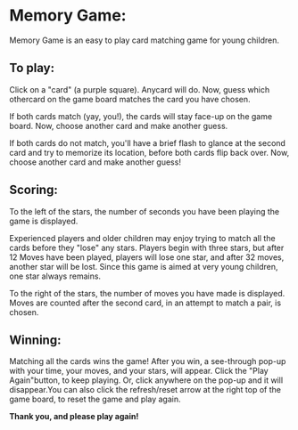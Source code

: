 # Memory Game:

Memory Game is an easy to play card matching game for young children.
 

## To play:

Click on a "card" (a purple square). Anycard will do. Now, guess which othercard on the game board matches the card you have chosen. 

If both cards match (yay, you!), the cards will stay face-up on the game board. Now, choose another card and make another guess.

If both cards do not match, you'll have a brief flash to glance at the second card 
and try to memorize its location, before both cards flip
back over. Now, choose another card and make another guess! 


## Scoring:

To the left of the stars, the number of seconds you have been playing the 
game is displayed.

Experienced players and older children may enjoy trying to
match all the cards before they "lose" any stars. Players begin with three stars,
but after 12 Moves have been played, players will lose one star, and after 32
moves, another star will be lost. Since this game is aimed at very young children,
one star always remains.

To the right of the stars, the number of moves you have made is displayed. Moves are
counted after the second card, in an attempt
to match a pair, is chosen. 


## Winning:

Matching all the cards wins the game! After you win, a see-through pop-up with your time, your moves, and your stars, will appear. Click the "Play Again"button, to keep playing. Or, click anywhere on the pop-up and it will disappear.You can also click the refresh/reset arrow at the right top of the game board, to reset the game and play again. 

**Thank you, and please play again!**
